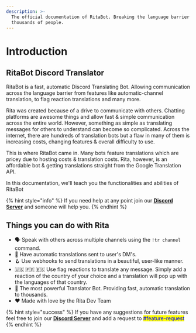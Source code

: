 ```yaml
---
description: >-
  The official documentation of RitaBot. Breaking the language barrier for
  thousands of people.
---
```


# Introduction

## RitaBot Discord Translator

RitaBot is a fast, automatic Discord Translating Bot. Allowing communication across the language barrier from features like automatic-channel translation, to flag reaction translations and many more.

Rita was created because of a drive to communicate with others. Chatting platforms are awesome things and allow fast & simple communication across the entire world. However, something as simple as translating messages for others to understand can become so complicated. Across the internet, there are hundreds of translation bots but a flaw in many of them is increasing costs, changing features & overall difficulty to use.

This is where RitaBot came in. Many bots feature translations which are pricey due to hosting costs & translation costs. Rita, however, is an affordable bot & getting translations straight from the Google Translation API.

In this documentation, we'll teach you the functionalities and abilities of RitaBot

{% hint style="info" %}
If you need help at any point join our [**Discord Server**](https://discord.gg/mgNR64R) and someone will help you.
{% endhint %}

## Things you can do with Rita

* 🗣️ Speak with others across multiple channels using the `!tr channel` command.
* 📣 Have automatic translations sent to user's DM's.
* 🪝 Use webhooks to send translations in a beautiful, user-like manner.
* 🇺🇸 🇫🇷 🇪🇸 Use flag reactions to translate any message. Simply add a reaction of the country of your choice and a translation will pop up with the languages of that country.
* 💪 The most powerful Translator Bot. Providing fast, automatic translation to thousands.
* ❤ Made with love by the Rita Dev Team

{% hint style="success" %}
If you have any suggestions for future features feel free to join our [**Discord Server**](https://discord.gg/mgNR64R) and add a request to <mark style="color:blue;">#feature-request</mark>
{% endhint %}

